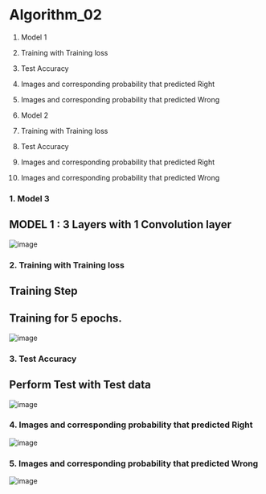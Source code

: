 # Algorithm_02
1. Model 1
2. Training with Training loss
3. Test Accuracy
4. Images and corresponding probability that predicted Right
5. Images and corresponding probability that predicted Wrong


1. Model 2
2. Training with Training loss
3. Test Accuracy
4. Images and corresponding probability that predicted Right
5. Images and corresponding probability that predicted Wrong



### 1. Model 3
## MODEL 1 : 3 Layers with 1 Convolution layer  
![image](https://user-images.githubusercontent.com/79622778/120935495-09b9bf80-c73e-11eb-8cd1-5f69c71fa409.png)


### 2. Training with Training loss
## Training Step 
## Training for 5 epochs.
![image](https://user-images.githubusercontent.com/79622778/120935650-be53e100-c73e-11eb-8030-2f4a30de311d.png)


### 3. Test Accuracy
## Perform Test with Test data 
![image](https://user-images.githubusercontent.com/79622778/120935696-e8a59e80-c73e-11eb-94c0-d053101213cd.png)


### 4. Images and corresponding probability that predicted Right
![image](https://user-images.githubusercontent.com/79622778/120935713-f824e780-c73e-11eb-9717-2533518a8920.png)


### 5. Images and corresponding probability that predicted Wrong
![image](https://user-images.githubusercontent.com/79622778/120935718-070b9a00-c73f-11eb-86b8-75142eae9063.png)

